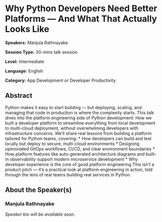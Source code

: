 # Why Python Developers Need Better Platforms — And What That Actually Looks Like

**Speakers:** Manjula Rathnayake

**Session Type:** 30-mins talk session

**Level:** Intermediate

**Language:** English

**Category:** App Development or Developer Productivity

## Abstract

Python makes it easy to start building — but deploying, scaling, and managing that code in production is where the complexity starts. This talk dives into the platform engineering side of Python development: How we built a developer platform to streamline everything from local development to multi-cloud deployment, without overwhelming developers with infrastructure concerns. We’ll share real lessons from building a platform tailored for Python teams, covering: * How developers can build and test locally but deploy to secure, multi-cloud environments * Designing opinionated GitOps workflows, CI/CD, and clear environment boundaries * How platform features like auto-generated architecture diagrams and built-in observability support modern microservice development * Why developer experience is the core of good platform engineering This isn’t a product pitch — it’s a practical look at platform engineering in action, told through the lens of real teams building real services in Python.


## About the Speaker(s)

### Manjula Rathnayake

*Speaker bio will be available soon.*

